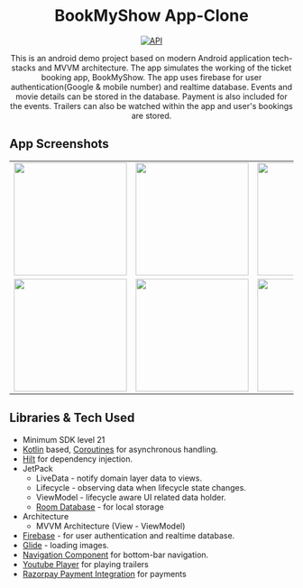 <h1 align="center">BookMyShow App-Clone</h1>

<p align="center">
  <a href="https://android-arsenal.com/api?level=21"><img alt="API" src="https://img.shields.io/badge/API-21%2B-brightgreen.svg?style=flat"/></a>
</p>

<p align="center">  
This is an android demo project based on modern Android application tech-stacks and MVVM architecture. The app simulates the working of the ticket booking app, BookMyShow. The app uses firebase for user authentication(Google & mobile number) and realtime database. Events and movie details can be stored in the database. Payment is also included for the events. Trailers can also be watched within the app and user's bookings are stored.
</p>

## App Screenshots

<table>
  <tr>
    <td><img src="" width="200"/></td>
    <td><img src="" width="200"/></td>
    <td><img src="" width="200"/></td>
    <td><img src="" width="200"/></td>
  </tr>
  
  <tr>
    <td><img src="" width="200"/></td>
    <td><img src="" width="200"/></td>
    <td><img src="" width="200"/></td>
    <td><img src="" width="200"/></td>
  </tr>
 
 </table>

## Libraries & Tech Used
- Minimum SDK level 21
- [Kotlin](https://kotlinlang.org/) based, [Coroutines](https://github.com/Kotlin/kotlinx.coroutines) for asynchronous handling.
- [Hilt](https://dagger.dev/hilt/) for dependency injection.
- JetPack
  - LiveData - notify domain layer data to views.
  - Lifecycle - observing data when lifecycle state changes.
  - ViewModel - lifecycle aware UI related data holder.
  - [Room Database](https://developer.android.com/training/data-storage/room) - for local storage
- Architecture
  - MVVM Architecture (View - ViewModel) 
- [Firebase](https://firebase.google.com/) - for user authentication and realtime database. 
- [Glide](https://github.com/bumptech/glide) - loading images.
- [Navigation Component](https://developer.android.com/jetpack/androidx/releases/navigation) for bottom-bar navigation.
- [Youtube Player](https://developers.google.com/youtube/android/player) for playing trailers
- [Razorpay Payment Integration](https://razorpay.com/docs/partners/aggregators-integration/) for payments

